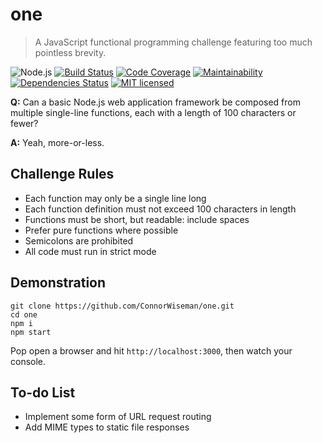 # one
> A JavaScript functional programming challenge featuring too much pointless brevity.

![Node.js](https://img.shields.io/badge/node.js-%3E=_8.2.1-blue.svg?style=flat-square)
[![Build Status](https://img.shields.io/travis/com/ConnorWiseman/one/master.svg?style=flat-square)](https://travis-ci.com/ConnorWiseman/one)
[![Code Coverage](https://img.shields.io/codeclimate/coverage/ConnorWiseman/one.svg?style=flat-square)](https://codeclimate.com/github/ConnorWiseman/one)
[![Maintainability](https://img.shields.io/codeclimate/maintainability/ConnorWiseman/one.svg?style=flat-square)](https://codeclimate.com/github/ConnorWiseman/one)
[![Dependencies Status](https://david-dm.org/ConnorWiseman/one/status.svg?style=flat-square)](https://david-dm.org/ConnorWiseman/one)
[![MIT licensed](https://img.shields.io/badge/license-MIT-blue.svg?style=flat-square)](https://github.com/ConnorWiseman/one/blob/master/LICENSE)

__Q:__ Can a basic Node.js web application framework be composed from multiple single-line functions, each with a length of 100 characters or fewer?

__A:__ Yeah, more-or-less.


## Challenge Rules
* Each function may only be a single line long
* Each function definition must not exceed 100 characters in length
* Functions must be short, but readable: include spaces
* Prefer pure functions where possible
* Semicolons are prohibited
* All code must run in strict mode


## Demonstration
```shell
git clone https://github.com/ConnorWiseman/one.git
cd one
npm i
npm start
```

Pop open a browser and hit `http://localhost:3000`, then watch your console.


## To-do List
* Implement some form of URL request routing
* Add MIME types to static file responses
